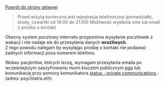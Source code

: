 <a href="https://gabinetpsychiatra.pl"> Powrót do strony głównej </a>

>Przed wizytą konieczna jest rejestracja telefoniczna 
>(poniedziałki, środy, czwartki od 19:00 do 21:00)
>Możliwość wysłania sms lub email z prośba o kontakt
<p>
Obecny system pocztowy internetu przypomina wysyłanie pocztówek z wakacji i nie nadaje sie do przesyłania danych <strong>wrażliwych</strong>.
<br>
Z tego powodu nalegam by wysyłając prośbę o kontakt nie podawać żadnych informacji poza numerem telefonu.
<p>
Wobec pacjentów, których leczę, wymagam przesyłania emaila po wcześniejszym zaszyfrowaniu moim kluczem publicznym  <a href="https://gabinetpsychiatra.pl/pgp"> pgp</a> lub komunikację przy pomocy komunikatora <a href="https://status.im/"> status - private communications </a> - (adres: psychiatra.eth).

